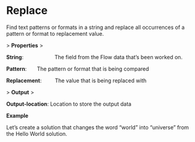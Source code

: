 # Replace

Find text patterns or formats in a string and replace all occurrences of a pattern or format to replacement value.

&gt; **Properties**
&gt; 

**String**:                     The field from the Flow data that’s been worked on.

**Pattern**:                   The pattern or format that is being compared

**Replacement**:         The value that is being replaced with

&gt; **Output**
&gt; 

**Output-location**: Location to store the output data

**Example**

Let’s create a solution that changes the word “world” into “universe” from the Hello World solution.